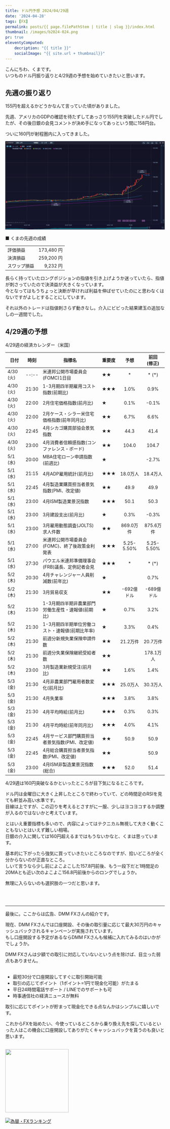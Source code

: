 ```yaml
---
title: ドル円予想 2024/04/29週
date: '2024-04-28'
tags: [FX]
permalink: posts/{{ page.filePathStem | title | slug }}/index.html
thumbnail: /images/b2024-024.png
pr: true
eleventyComputed:
    decription: "{{ title }}"
    socialImage: "{{ site.url + thumbnail}}"
---
```


こんにちわ、くまです。<br/>
いつものドル円振り返りと4/29週の予想を始めていきたいと思います。

## 先週の振り返り

155円を超えるかどうかなんて言っていた頃がありました。

先週、アメリカのGDPの確認を待たずしてあっさり155円を突破したドル円でしたが、その後日銀の会見コメントが決め手になってあっという間に158円台。<br/>

ついに160円が射程圏内に入ってきました。


![](/images/b2024-024-01.png)


■ くまの先週の成績

<table style="min-width:18rem">
<tr>
    <td>評価損益</td>
    <td style="text-align:right">173,480 円</td>
</tr>
<tr><td>決済損益</td><td style="text-align:right">259,200 円</tr></tr>
<tr><td>スワップ損益</td><td style="text-align:right"> 9,232 円 </td></tr>
</table>

長らく持っていたロングポジションの指値を引き上げようか迷っていたら、指値が刺さっていたので決済益が大きくなっています。<br/>
今となってはもうちょっと決断が早ければ利益を伸ばせていたのにと思わなくはないですがよしとすることにしています。

それ以外のトレードは指値刺さらず動きなし。介入にビビった結果建玉の追加なしの一週間でした。


## 4/29週の予想

4/29週の経済カレンダー（米国）

<div class="post__financial-calendar">

| 日付 | 時刻 | 指標名 | 重要度 | 予想 | 前回 <br/>(修正) |
|---|---|---|---|:---:|:---:|
| 4/30 (火) | --:-- | 米連邦公開市場委員会(FOMC)1日目 | ★★ | * | * (*) |
| 4/30 (火) | 21:30 | 1-3月期四半期雇用コスト指数(前期比) | ★★★ | 1.0% | 0.9% |
| 4/30 (火) | 22:00 | 2月住宅価格指数(前月比) | ★ | 0.1% | -0.1% |
| 4/30 (火) | 22:00 | 2月ケース・シラー米住宅価格指数(前年同月比) | ★★ | 6.7% | 6.6% |
| 4/30 (火) | 22:45 | 4月シカゴ購買部協会景気指数 | ★★ | 44.3 | 41.4 |
| 4/30 (火) | 23:00 | 4月消費者信頼感指数(コンファレンス・ボード) | ★★ | 104.0 | 104.7 |
| 5/1 (水) | 20:00 | MBA住宅ローン申請指数(前週比) | ★ |  | -2.7% |
| 5/1 (水) | 21:15 | 4月ADP雇用統計(前月比) | ★★★ | 18.0万人 | 18.4万人 |
| 5/1 (水) | 22:45 | 4月製造業購買担当者景気指数(PMI、改定値) | ★★ | 49.9 | 49.9 |
| 5/1 (水) | 23:00 | 4月ISM製造業景況指数 | ★★★ | 50.1 | 50.3 |
| 5/1 (水) | 23:00 | 3月建設支出(前月比) | ★ | 0.3% | -0.3% |
| 5/1 (水) | 23:00 | 3月雇用動態調査(JOLTS)求人件数 | ★★ | 869.0万件 | 875.6万件 |
| 5/1 (水) | 27:00 | 米連邦公開市場委員会(FOMC)、終了後政策金利発表 | ★★★ | 5.25-5.50% | 5.25-5.50% |
| 5/1 (水) | 27:30 | パウエル米連邦準備理事会(FRB)議長、定例記者会見 | ★★★ | * | * (*) |
| 5/2 (木) | 20:30 | 4月チャレンジャー人員削減数(前年比) | ★ |  | 0.7% |
| 5/2 (木) | 21:30 | 3月貿易収支 | ★★ | -692億ドル | -689億ドル |
| 5/2 (木) | 21:30 | 1-3月期四半期非農業部門労働生産性・速報値(前期比) | ★ | 0.7% | 3.2% |
| 5/2 (木) | 21:30 | 1-3月期四半期単位労働コスト・速報値(前期比年率) | ★ | 3.3% | 0.4% |
| 5/2 (木) | 21:30 | 前週分新規失業保険申請件数 | ★★ | 21.2万件 | 20.7万件 |
| 5/2 (木) | 21:30 | 前週分失業保険継続受給者数 | ★★ |  | 178.1万人 |
| 5/2 (木) | 23:00 | 3月製造業新規受注(前月比) | ★★ | 1.6% | 1.4% |
| 5/3 (金) | 21:30 | 4月非農業部門雇用者数変化(前月比) | ★★★ | 25.0万人 | 30.3万人 |
| 5/3 (金) | 21:30 | 4月失業率 | ★★★ | 3.8% | 3.8% |
| 5/3 (金) | 21:30 | 4月平均時給(前月比) | ★★★ | 0.3% | 0.3% |
| 5/3 (金) | 21:30 | 4月平均時給(前年同月比) | ★★★ | 4.0% | 4.1% |
| 5/3 (金) | 22:45 | 4月サービス部門購買担当者景気指数(PMI、改定値) | ★★ | 50.9 | 50.9 |
| 5/3 (金) | 22:45 | 4月総合購買担当者景気指数(PMI、改定値) | ★★ |  | 50.9 |
| 5/3 (金) | 23:00 | 4月ISM非製造業景況指数(総合) | ★★★ | 52.0 | 51.4 |
</div>

4/29週は160円突破なるかといったところが目下気になるところです。

ドル円は金曜日に大きく上昇したところで終わっていて、どの時間足のRSIを見ても軒並み高い水準です。<br/>
目線は上ですが、この辺りを考えるとさすがに一服、少しはヨコヨコするか調整が入るのではないかと考えています。

とはいえ重要指標も多いので、内容によってはテクニカル無視して大きく動くこともないとはいえず難しい相場。<br/>
日銀の介入に関しては160円超えるまではもうないかなと、くまは思っています。

基本的に下がったら強気に買っていきたいところなのですが、拾いどころが全く分からないのが正直なところ。<br/>
しいて言うなら少し前によこよこした157.8円前後、もう一段下だと1時間足の20MAとも近い次のよこよこ156.8円前後からのロングでしょうか。

無理に入らないのも選択肢の一つだと思います。

<br/>
<br/>
<hr/>

最後に。ここからは広告、DMM FXさんの紹介です。

現在、DMM FXさんでは口座開設、その後の取引量に応じて最大30万円のキャッシュバックされるキャンペーンが実施されています。<br/>
もし口座開設する予定があるならDMM FXさんも候補に入れてみるのはいかがでしょうか。

DMM FXさんは少額での取引に対応していないという点を除けば、目立った弱点もありません。<br/>
<br/>

- 最短30分で口座開設してすぐに取引開始可能
- 取引の応じてポイント（1ポイント=1円で現金化可能）がたまる
- 平日24時間電話サポート / LINEでのサポートも可
- 時事通信社の経済ニュースが無料

取引に応じてポイントが貯まって現金化できる点なんかはシンプルに嬉しいです。

これからFXを始めたい、今使っているところから乗り換え先を探しているといった人はこの機会に口座開設してありがたくキャッシュバックを貰うのも良いと思います。
<br/>
<br/>

<a href="https://px.a8.net/svt/ejp?a8mat=3YYPVE+94NAPE+1WP2+6CWQP" rel="nofollow">
<img border="0" width="200" height="200" alt="" src="https://www21.a8.net/svt/bgt?aid=240125306552&wid=001&eno=01&mid=s00000008903001068000&mc=1"></a>
<img border="0" width="1" height="1" src="https://www11.a8.net/0.gif?a8mat=3YYPVE+94NAPE+1WP2+6CWQP" alt="">



<a href="https://blog.with2.net/link/?id=2111205&cid=1532" title="為替・FXランキング"><img alt="為替・FXランキング" width="110" height="31" src="https://blog.with2.net/img/banner/c/banner_1/br_c_1532_1.gif"></a>